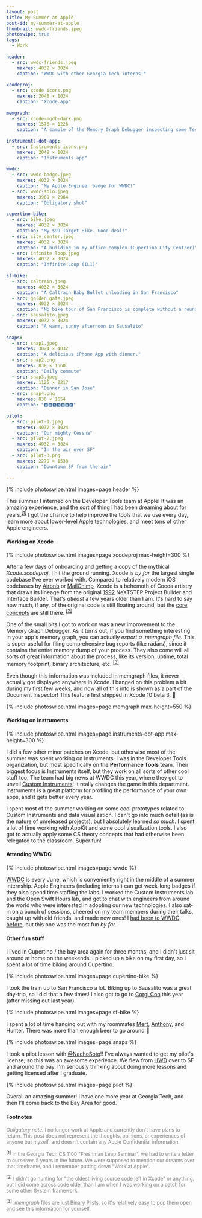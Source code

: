 ```yaml
---
layout: post
title: My Summer at Apple
post-id: my-summer-at-apple
thumbnail: wwdc-friends.jpeg
photoswipe: true
tags: 
  - Work
  
header:
  - src: wwdc-friends.jpeg 
    maxres: 4032 × 3024
    caption: "WWDC with other Georgia Tech interns!"
    
xcodeproj:
  - src: xcode icons.png
    maxres: 2048 × 1024
    caption: "Xcode.app"
    
memgraph:
  - src: xcode-mgdb-dark.png
    maxres: 1578 × 1226
    caption: "A sample of the Memory Graph Debugger inspecting some Test app."
    
instruments-dot-app:
  - src: Instruments icons.png
    maxres: 2048 × 1024
    caption: "Instruments.app"
    
wwdc:
  - src: wwdc-badge.jpeg
    maxres: 4032 × 3024
    caption: "My Apple Engineer badge for WWDC!"
  - src: wwdc-solo.jpeg
    maxres: 3969 × 2964
    caption: "Obligatory shot"
    
cupertino-bike:
  - src: bike.jpeg
    maxres: 4032 × 3024
    caption: "My $99 Target Bike. Good deal!"
  - src: city center.jpeg
    maxres: 4032 × 3024
    caption: "A building in my office complex (Cupertino City Centrer)"
  - src: infinite loop.jpeg
    maxres: 4032 × 3024
    caption: "Infinite Loop (IL1)"
    
sf-bike:
  - src: caltrain.jpeg
    maxres: 4032 × 3024
    caption: "A Caltrain Baby Bullet unloading in San Francisco"
  - src: golden gate.jpeg
    maxres: 4032 × 3024
    caption: "No bike tour of San Francisco is complete without a roundtrip across the Golden Gate Bridge"
  - src: sausalito.jpeg
    maxres: 4032 × 3024
    caption: "A warm, sunny afternoon in Sausalito"
    
snaps:
  - src: snap1.jpeg
    maxres: 3024 × 4032
    caption: "A delicious iPhone App with dinner."
  - src: snap2.png
    maxres: 838 × 1660
    caption: "Daily commute"
  - src: snap3.jpeg
    maxres: 1125 × 2217
    caption: "Dinner in San Jose"
  - src: snap4.png
    maxres: 836 × 1654
    caption: "🅱️🅱️🅱️🅱️🅱️🅱️🅱️"
    
pilot:
  - src: pilot-1.jpeg
    maxres: 4032 × 3024
    caption: "Our mighty Cessna"
  - src: pilot-2.jpeg
    maxres: 4032 × 3024
    caption: "In the air over SF"
  - src: pilot-3.png
    maxres: 2279 × 1538
    caption: "Downtown SF from the air"
    
---
```


{% include photoswipe.html images=page.header %}

This summer I interned on the Developer Tools team at Apple! It was an amazing experience, and the sort of thing I had been dreaming about for years.<sup><a href="#[1]">[1]</a></sup> I got the chance to help improve the tools that we use every day, learn more about lower-level Apple technologies, and meet tons of other Apple engineers.

<!--break-->

<h4>Working on Xcode</h4>

{% include photoswipe.html images=page.xcodeproj max-height=300 %}

After a few days of onboarding and getting a copy of the mythical *Xcode.xcodeproj*, I hit the ground running. Xcode is *by far* the largest single codebase I've ever worked with. Compared to relatively modern iOS codebases by [Airbnb](/blog/my-summer-at-airbnb.html) or [MailChimp](/blog/my-semester-at-mailchimp.html), Xcode is a behemoth of Cocoa artistry that draws its lineage from the original [1992](https://en.wikipedia.org/wiki/NeXTSTEP#cite_ref-14) NeXTSTEP Project Builder and Interface Builder. That's *atleast* a few years older than I am. It's hard to say how much, if any, of the original code is still floating around, but the [core concepts](https://www.youtube.com/watch?v=dl0CbKYUFTY) are still there. <sup><a href="#[2]">[2]</a></sup>

One of the small bits I got to work on was a new improvement to the Memory Graph Debugger. As it turns out, if you find something interesting in your app's memory graph, you can actually *export a .memgraph file*. This is super useful for filing comprehensive bug reports (like radars), since it contains the entire memory dump of your process. They also come will all sorts of great information about the process, like its version, uptime, total memory footprint, binary architecture, etc. <sup><a href="#[3]">[3]</a></sup>

Even though this information was included in memgraph files, it never actually got displayed anywhere in Xcode. I banged on this problem a bit during my first few weeks, and now all of this info is shown as a part of the Document Inspector! This feature first shipped in Xcode 10 beta 3. 🎉

{% include photoswipe.html images=page.memgraph max-height=550 %}

<h4>Working on Instruments</h4>

{% include photoswipe.html images=page.instruments-dot-app max-height=300 %}

I did a few other minor patches on Xcode, but otherwise most of the summer was spent working on Instruments. I was in the Developer Tools organization, but most specifically on the **Performance Tools** team. Their biggest focus is Instruments itself, but they work on all sorts of other cool stuff too. The team had big news at WWDC this year, where they got to unveil [Custom Instruments](https://developer.apple.com/videos/play/wwdc2018/410/)! It really changes the game in this department. Instruments is a great platform for profiling the performance of your own apps, and it gets better every year.

I spent most of the summer working on some cool prototypes related to Custom Instruments and data visualization. I can't go into much detail (as is the nature of unreleased projects), but I absolutely learned *so much*. I spent a lot of time working with AppKit and some cool visualization tools. I also got to actually apply some CS theory concepts that had otherwise been relegated to the classroom. Super fun!

<h4>Attending WWDC</h4>

{% include photoswipe.html images=page.wwdc %}

[WWDC](https://developer.apple.com/wwdc/) is every June, which is conveniently right in the middle of a summer internship. Apple Engineers (including interns!) can get week-long badges if they also spend time staffing the labs. I worked the Custom Instruments lab and the Open Swift Hours lab, and got to chat with engineers from around the world who were interested in adopting our new technologies. I also sat-in on a bunch of sessions, cheered on my team members during their talks, caught up with old friends, and made new ones! I [had been to WWDC before](https://twitter.com/calstephens98/status/1005484174357061632), but this one was the most fun *by far*.

<h4>Other fun stuff</h4>

I lived in Cupertino / the bay area again for three months, and I didn't just sit around at home on the weekends. I picked up a bike on my first day, so I spent a lot of time biking around Cupertino.

{% include photoswipe.html images=page.cupertino-bike %}

I took the train up to San Francisco a lot. Biking up to Sausalito was a great day-trip, so I did that a few times! I also got to go to [Corgi Con](https://twitter.com/calstephens98/status/1008188610401611776) this year (after missing out last year).

{% include photoswipe.html images=page.sf-bike %}

I spent a lot of time hanging out with my roommates [Mert](https://twitter.com/mertdumenci), [Anthony](https://twitter.com/AAgatiello), and Hunter. There was more than enough beer to go around 🍻

{% include photoswipe.html images=page.snaps %}

I took a pilot lesson with [@NachoSoto](https://twitter.com/NachoSoto)!! I've always wanted to get my pilot's license, so this was an awesome experience. We flew from [HWD](https://twitter.com/NachoSoto) over to SF and around the bay. I'm seriously thinking about doing more lessons and getting licensed after I graduate.

{% include photoswipe.html images=page.pilot %}

Overall an amazing summer! I have one more year at Georgia Tech, and then I'll come back to the Bay Area for good.

<h4>Footnotes</h4>

<div style="font-size: small; color:gray; margin-bottom:14px;">
<i>Obligatory note:</i> I no longer work at Apple and currently don't have plans to return. This post does not represent the thoughts, opinions, or experiences of anyone but myself, and doesn't contain any Apple Confidential information.
</div>

<div style="font-size: small; color:gray; margin-bottom:14px;">
<sup><a name="[1]">[1]</a></sup> In the Georgia Tech CS 1100 "Freshman Leap Seminar", we had to write a letter to ourselves 5 years in the future. We were supposed to mention our dreams over that timeframe, and I remember putting down "Work at Apple".
</div>

<div style="font-size: small; color:gray; margin-bottom:14px;">
<sup><a name="[2]">[2]</a></sup> I didn't go hunting for "the oldest living source code left in Xcode" or anything, but I did come across code older than I am when I was working on a patch for some other System framework.
</div>

<div style="font-size: small; color:gray; margin-bottom:14px;">
<sup><a name="[3]">[3]</a></sup> <i>.memgraph</i> files are just Binary Plists, so it's relatively easy to pop them open and see this information for yourself.
</div>
